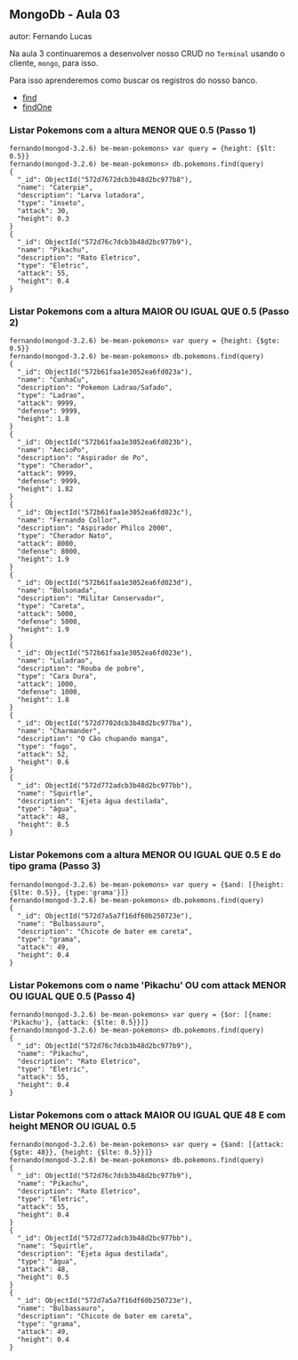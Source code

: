 ## MongoDb - Aula 03
autor: Fernando Lucas

Na aula 3 continuaremos a desenvolver nosso CRUD no `Terminal` usando o cliente, `mongo`, para isso.

Para isso aprenderemos como buscar os registros do nosso banco.

* [find](./mongodb/find-findOne.md)
* [findOne](./mongodb/find-findOne.md)


### Listar Pokemons com a altura  MENOR QUE 0.5 (Passo 1)
```
fernando(mongod-3.2.6) be-mean-pokemons> var query = {height: {$lt: 0.5}}
fernando(mongod-3.2.6) be-mean-pokemons> db.pokemons.find(query)
{
  "_id": ObjectId("572d7672dcb3b48d2bc977b8"),
  "name": "Caterpie",
  "description": "Larva lutadora",
  "type": "inseto",
  "attack": 30,
  "height": 0.3
}
{
  "_id": ObjectId("572d76c7dcb3b48d2bc977b9"),
  "name": "Pikachu",
  "description": "Rato Eletrico",
  "type": "Eletric",
  "attack": 55,
  "height": 0.4
}
```


### Listar Pokemons com a altura MAIOR OU IGUAL QUE 0.5 (Passo 2)
```
fernando(mongod-3.2.6) be-mean-pokemons> var query = {height: {$gte: 0.5}}
fernando(mongod-3.2.6) be-mean-pokemons> db.pokemons.find(query)
{
  "_id": ObjectId("572b61faa1e3052ea6fd023a"),
  "name": "CunhaCu",
  "description": "Pokemon Ladrao/Safado",
  "type": "Ladrao",
  "attack": 9999,
  "defense": 9999,
  "height": 1.8
}
{
  "_id": ObjectId("572b61faa1e3052ea6fd023b"),
  "name": "AecioPo",
  "description": "Aspirador de Po",
  "type": "Cherador",
  "attack": 9999,
  "defense": 9999,
  "height": 1.82
}
{
  "_id": ObjectId("572b61faa1e3052ea6fd023c"),
  "name": "Fernando Collor",
  "description": "Aspirador Philco 2000",
  "type": "Cherador Nato",
  "attack": 8000,
  "defense": 8000,
  "height": 1.9
}
{
  "_id": ObjectId("572b61faa1e3052ea6fd023d"),
  "name": "Bolsonada",
  "description": "Militar Conservador",
  "type": "Careta",
  "attack": 5000,
  "defense": 5000,
  "height": 1.9
}
{
  "_id": ObjectId("572b61faa1e3052ea6fd023e"),
  "name": "Luladrao",
  "description": "Rouba de pobre",
  "type": "Cara Dura",
  "attack": 1000,
  "defense": 1000,
  "height": 1.8
}
{
  "_id": ObjectId("572d7702dcb3b48d2bc977ba"),
  "name": "Charmander",
  "description": "O Cão chupando manga",
  "type": "fogo",
  "attack": 52,
  "height": 0.6
}
{
  "_id": ObjectId("572d772adcb3b48d2bc977bb"),
  "name": "Squirtle",
  "description": "Ejeta água destilada",
  "type": "água",
  "attack": 48,
  "height": 0.5
}
```

### Listar Pokemons com a altura MENOR OU IGUAL QUE 0.5 E do tipo grama (Passo 3)
```
fernando(mongod-3.2.6) be-mean-pokemons> var query = {$and: [{height: {$lte: 0.5}}, {type:'grama'}]}
fernando(mongod-3.2.6) be-mean-pokemons> db.pokemons.find(query)
{
  "_id": ObjectId("572d7a5a7f16df60b250723e"),
  "name": "Bulbassauro",
  "description": "Chicote de bater em careta",
  "type": "grama",
  "attack": 49,
  "height": 0.4
}
```

### Listar Pokemons com o name 'Pikachu' OU com attack MENOR OU IGUAL QUE 0.5 (Passo 4)
```
fernando(mongod-3.2.6) be-mean-pokemons> var query = {$or: [{name: 'Pikachu'}, {attack: {$lte: 0.5}}]}
fernando(mongod-3.2.6) be-mean-pokemons> db.pokemons.find(query)
{
  "_id": ObjectId("572d76c7dcb3b48d2bc977b9"),
  "name": "Pikachu",
  "description": "Rato Eletrico",
  "type": "Eletric",
  "attack": 55,
  "height": 0.4
}
```

### Listar Pokemons com o attack MAIOR OU IGUAL QUE 48 E com height MENOR OU IGUAL 0.5
```
fernando(mongod-3.2.6) be-mean-pokemons> var query = {$and: [{attack: {$gte: 48}}, {height: {$lte: 0.5}}]}
fernando(mongod-3.2.6) be-mean-pokemons> db.pokemons.find(query)
{
  "_id": ObjectId("572d76c7dcb3b48d2bc977b9"),
  "name": "Pikachu",
  "description": "Rato Eletrico",
  "type": "Eletric",
  "attack": 55,
  "height": 0.4
}
{
  "_id": ObjectId("572d772adcb3b48d2bc977bb"),
  "name": "Squirtle",
  "description": "Ejeta água destilada",
  "type": "água",
  "attack": 48,
  "height": 0.5
}
{
  "_id": ObjectId("572d7a5a7f16df60b250723e"),
  "name": "Bulbassauro",
  "description": "Chicote de bater em careta",
  "type": "grama",
  "attack": 49,
  "height": 0.4
}
```